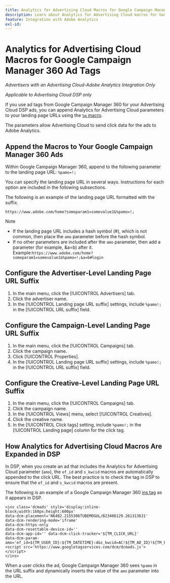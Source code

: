 ```yaml
---
title: Analytics for Advertising Cloud Macros for Google Campaign Manager 360 Ad Tags
description: Learn about Analytics for Advertising Cloud macros for Google Campaign Manager 360 ad tags
feature: Integration with Adobe Analytics
exl-id:
---
```

# Analytics for Advertising Cloud Macros for Google Campaign Manager 360 Ad Tags<!-- wording? correct terms? -->

*Advertisers with an Advertising Cloud-Adobe Analytics Integration Only*

*Applicable to Advertising Cloud DSP only*

If you use ad tags from Google Campaign Manager 360 for your Advertising Cloud DSP ads, you can append Analytics for Advertising Cloud parameters to your landing page URLs using the [`%p` macro](https://support.google.com/campaignmanager/table/6096962).

The parameters allow Advertising Cloud to send click data for the ads to Adobe Analytics.

## Append the Macros to Your Google Campaign Manager 360 Ads

Within Google Campaign Manager 360, append to the following parameter to the landing page URL: `%pamo=!;`

You can specify the landing page URL in several ways. Instructions for each option are included in the following subsections.

The following is an example of the landing page URL formatted with the suffix.

```
https://www.adobe.com/home?someparam1=somevalue1&%pamo=!;
```

>[!NOTE]
>
>
>* If the landing page URL includes a hash symbol (#), which is not common, then place the `amo` parameter before the hash symbol.
>* If no other parameters are included after the `amo` parameter, then add a parameter (for example, &a=b) after it. Example:`https://www.adobe.com/home?someparam1=somevalue1&%pamo=!;&a=b#login`

## Configure the Advertiser-Level Landing Page URL Suffix

1. In the main menu, click the [!UICONTROL Advertisers] tab.
1. Click the advertiser name.
1. In the [!UICONTROL Landing page URL suffix] settings, include `%pamo!;` in the [!UICONTROL URL suffix] field.

## Configure the Campaign-Level Landing Page URL Suffix

1. In the main menu, click the [!UICONTROL Campaigns] tab.
1. Click the campaign name.
1. Click [!UICONTROL Properties].
1. In the [!UICONTROL Landing page URL suffix] settings, include `%pamo!;` in the [!UICONTROL URL suffix] field.	 

## Configure the Creative-Level Landing Page URL Suffix

1. In the main menu, click the [!UICONTROL Campaigns] tab.
1. Click the campaign name.
1. In the [!UICONTROL Views] menu, select [!UICONTROL Creatives].
1. Click the creative name.
1. In the [!UICONTROL Click tags] setting, include `%pamo!;` in the [!UICONTROL Landing page] column for the click tag.

## How Analytics for Advertising Cloud Macros Are Expanded in DSP

In DSP, when you create an ad that includes the Analytics for Advertising Cloud parameter (`amo`), the `ef_id` and `s_kwcid` macros are automatically appended to the click URL. The best practice is to check the tag in DSP to ensure that the `ef_id` and `s_kwcid` macros are present.

The following is an example of a Google Campaign Manager 360 [ins tag](https://support.google.com/campaignmanager/answer/6080468) as it appears in DSP.

```
<ins class='dcmads' style='display:inline-block;width:160px;height:600px'
data-dcm-placement='N6482.2155306TUBEMOGUL/B23486129.261313631'
data-dcm-rendering-mode='iframe'
data-dcm-https-only
data-dcm-resettable-device-id=''
data-dcm-app-id='' data-dcm-click-tracker='${TM_CLICK_URL}'
data-dcm-param-amo='ef_id=${TM_USER_ID}:${TM_DATETIME}:d&s_kwcid=AC!${TM_AD_ID}!${TM_PLACEMENT_ID}'>
<script src='https://www.googletagservices.com/dcm/dcmads.js'></script>
</ins>
```

When a user clicks the ad, Google Campaign Manager 360 sees `%pamo` in the URL suffix and dynamically inserts the value of the `amo` parameter into the URL.
